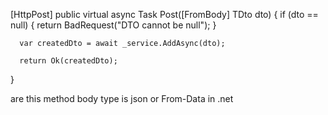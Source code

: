   [HttpPost]
  public virtual async Task<IActionResult> Post([FromBody] TDto dto)
  {
      if (dto == null)
      { 
          return BadRequest("DTO cannot be null");
      }

      var createdDto = await _service.AddAsync(dto);
      
      return Ok(createdDto);
  }

  are this method body type is json or From-Data in .net
